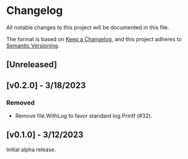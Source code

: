 # Changelog

All notable changes to this project will be documented in this file.

The format is based on [Keep a Changelog](https://keepachangelog.com/en/1.0.0/), and this project adheres
to [Semantic Versioning](https://semver.org/spec/v2.0.0.html).

## [Unreleased]

## [v0.2.0] - 3/18/2023

### Removed
- Remove file.WithLog to favor standard log.Printf (#32).

## [v0.1.0] - 3/12/2023

Initial alpha release.
